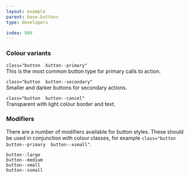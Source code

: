 ```yaml
---
layout: example
parent: base.buttons
type: developers

index: 999
---
```


### Colour variants

`class="button  button--primary"`  
This is the most common button type for primary calls to action.

`class="button  button--secondary"`  
Smaller and darker buttons for secondary actions.

`class="button  button--cancel"`  
Transparent with light colour border and text. 


### Modifiers

There are a number of modifiers available for button styles. These should be used in conjunction with colour classes, for example `class="button  button--primary  button--xsmall"`.

`button--large`  
`button--medium`  
`button--small`  
`button--xsmall`
